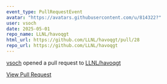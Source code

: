 ```yaml
---
event_type: PullRequestEvent
avatar: "https://avatars.githubusercontent.com/u/814322?"
user: vsoch
date: 2025-05-01
repo_name: LLNL/havoqgt
html_url: https://github.com/LLNL/havoqgt/pull/28
repo_url: https://github.com/LLNL/havoqgt
---
```


<a href='https://github.com/vsoch' target='_blank'>vsoch</a> opened a pull request to <a href='https://github.com/LLNL/havoqgt' target='_blank'>LLNL/havoqgt</a>

<a href='https://github.com/LLNL/havoqgt/pull/28' target='_blank'>View Pull Request</a>